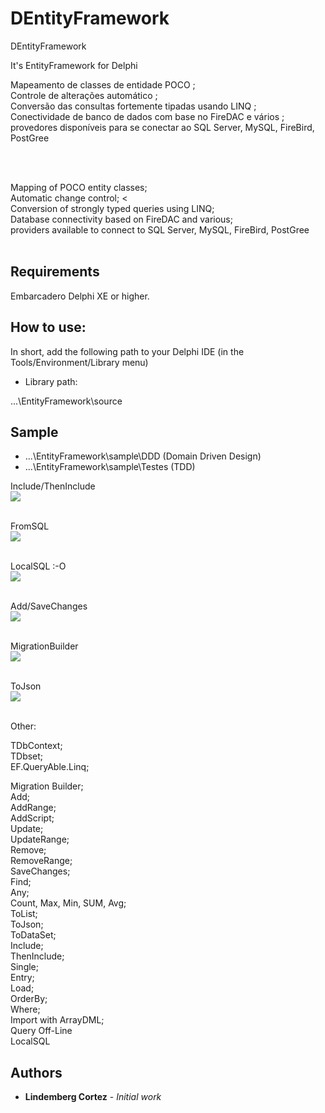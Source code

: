 # DEntityFramework
DEntityFramework

It's EntityFramework for Delphi

Mapeamento de classes de entidade POCO ;<br>
Controle de alterações automático ;<br>
Conversão das consultas fortemente tipadas usando LINQ ;<br>
Conectividade de banco de dados com base no FireDAC e vários ; <br>
provedores disponíveis para se conectar ao SQL Server,  MySQL, FireBird, PostGree<br>

<br><br>

Mapping of POCO entity classes; <br>
Automatic change control; <<br>
Conversion of strongly typed queries using LINQ; <br>
Database connectivity based on FireDAC and various; <br>
providers available to connect to SQL Server, MySQL, FireBird, PostGree<br><br>

## Requirements

Embarcadero Delphi XE or higher.

## How to use:

In short, add the following path to your Delphi IDE (in the Tools/Environment/Library menu)

* Library path:

...\EntityFramework\source

## Sample

* ...\EntityFramework\sample\DDD (Domain Driven Design)<br>
* ...\EntityFramework\sample\Testes (TDD)<br>


Include/ThenInclude<br>
<img src="https://github.com/LinlindembergCz/DEntityFramework/blob/master/DEF5.png"></img><br><br>

FromSQL<br>
<img src="https://github.com/LinlindembergCz/DEntityFramework/blob/master/DEF2.png"></img><br><br>

LocalSQL :-O <br>
<img src="https://github.com/LinlindembergCz/DEntityFramework/blob/master/LocalSQL.png"></img><br><br>

Add/SaveChanges<br>
<img src="https://github.com/LinlindembergCz/DEntityFramework/blob/master/DEF3.png"></img><br><br>

MigrationBuilder<br>
<img src="https://github.com/LinlindembergCz/DEntityFramework/blob/master/DEF4.png"></img><br><br>

ToJson<br>
<img src="https://github.com/LinlindembergCz/DEntityFramework/blob/master/ToJson.png"></img><br><br>

Other:

TDbContext;<br>
TDbset<T>;<br>
EF.QueryAble.Linq;<br>

Migration Builder;<br>
Add;<br>
AddRange;<br>
AddScript;<br>
Update;<br>
UpdateRange;<br>
Remove;<br>
RemoveRange;<br>
SaveChanges;<br>
Find;<br>
Any;<br>
Count, Max, Min, SUM, Avg;<br>
ToList;<br>
ToJson;<br>
ToDataSet;<br>
Include;<br>
ThenInclude;<br>
Single;<br>
Entry;<br>
Load;<br>
OrderBy;<br>
Where;<br>
Import with ArrayDML;<br>
Query Off-Line<br>
LocalSQL<br>




## Authors

* **Lindemberg Cortez** - *Initial work*
